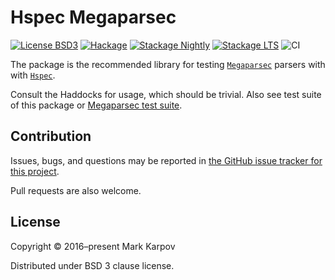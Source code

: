 # Hspec Megaparsec

[![License BSD3](https://img.shields.io/badge/license-BSD3-brightgreen.svg)](http://opensource.org/licenses/BSD-3-Clause)
[![Hackage](https://img.shields.io/hackage/v/hspec-megaparsec.svg?style=flat)](https://hackage.haskell.org/package/hspec-megaparsec)
[![Stackage Nightly](http://stackage.org/package/hspec-megaparsec/badge/nightly)](http://stackage.org/nightly/package/hspec-megaparsec)
[![Stackage LTS](http://stackage.org/package/hspec-megaparsec/badge/lts)](http://stackage.org/lts/package/hspec-megaparsec)
![CI](https://github.com/mrkkrp/hspec-megaparsec/workflows/CI/badge.svg?branch=master)

The package is the recommended library for testing
[`Megaparsec`](https://hackage.haskell.org/package/megaparsec) parsers with
with [`Hspec`](https://hackage.haskell.org/package/hspec).

Consult the Haddocks for usage, which should be trivial. Also see test suite
of this package or [Megaparsec test
suite](https://github.com/mrkkrp/megaparsec/tree/master/tests).

## Contribution

Issues, bugs, and questions may be reported in [the GitHub issue tracker for
this project](https://github.com/mrkkrp/hspec-megaparsec/issues).

Pull requests are also welcome.

## License

Copyright © 2016–present Mark Karpov

Distributed under BSD 3 clause license.
